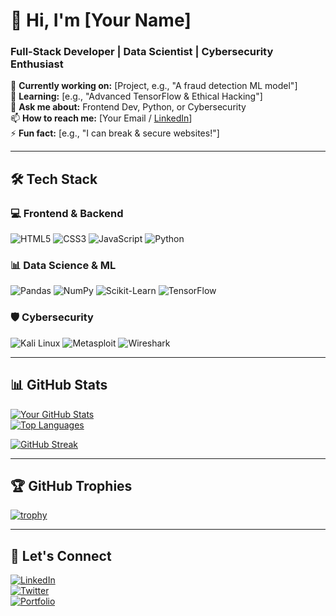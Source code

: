 # 👋 Hi, I'm [Your Name]  
### **Full-Stack Developer | Data Scientist | Cybersecurity Enthusiast**  

🔭 **Currently working on:** [Project, e.g., "A fraud detection ML model"]  
🌱 **Learning:** [e.g., "Advanced TensorFlow & Ethical Hacking"]  
💬 **Ask me about:** Frontend Dev, Python, or Cybersecurity  
📫 **How to reach me:** [Your Email / [LinkedIn](https://linkedin.com/in/yourprofile)]  
⚡ **Fun fact:** [e.g., "I can break & secure websites!"]  

---

## **🛠️ Tech Stack**  

### **💻 Frontend & Backend**  
![HTML5](https://img.shields.io/badge/HTML5-E34F26?style=flat&logo=html5&logoColor=white)
![CSS3](https://img.shields.io/badge/CSS3-1572B6?style=flat&logo=css3&logoColor=white)
![JavaScript](https://img.shields.io/badge/JavaScript-F7DF1E?style=flat&logo=javascript&logoColor=black)
![Python](https://img.shields.io/badge/Python-3776AB?style=flat&logo=python&logoColor=white)

### **📊 Data Science & ML**  
![Pandas](https://img.shields.io/badge/Pandas-150458?style=flat&logo=pandas&logoColor=white)
![NumPy](https://img.shields.io/badge/NumPy-013243?style=flat&logo=numpy&logoColor=white)
![Scikit-Learn](https://img.shields.io/badge/Scikit_Learn-F7931E?style=flat&logo=scikit-learn&logoColor=white)
![TensorFlow](https://img.shields.io/badge/TensorFlow-FF6F00?style=flat&logo=tensorflow&logoColor=white)

### **🛡️ Cybersecurity**  
![Kali Linux](https://img.shields.io/badge/Kali_Linux-557C94?style=flat&logo=kalilinux&logoColor=white)
![Metasploit](https://img.shields.io/badge/Metasploit-258FFA?style=flat&logo=metasploit&logoColor=white)
![Wireshark](https://img.shields.io/badge/Wireshark-1679A7?style=flat&logo=wireshark&logoColor=white)

---

## **📊 GitHub Stats**  

[![Your GitHub Stats](https://github-readme-stats.vercel.app/api?username=YourUsername&show_icons=true&theme=radical)](https://github.com/YourUsername)  
[![Top Languages](https://github-readme-stats.vercel.app/api/top-langs/?username=YourUsername&layout=compact)](https://github.com/YourUsername)  

[![GitHub Streak](https://streak-stats.demolab.com?user=YourUsername&theme=radical)](https://git.io/streak-stats)  

---

## **🏆 GitHub Trophies**  

[![trophy](https://github-profile-trophy.vercel.app/?username=YourUsername&theme=onedark&row=1)](https://github.com/ryo-ma/github-profile-trophy)  

---

## **🔗 Let's Connect**  

[![LinkedIn](https://img.shields.io/badge/LinkedIn-0077B5?style=flat&logo=linkedin)](https://linkedin.com/in/yourprofile)  
[![Twitter](https://img.shields.io/badge/Twitter-1DA1F2?style=flat&logo=twitter)](https://twitter.com/yourhandle)  
[![Portfolio](https://img.shields.io/badge/Portfolio-4285F4?style=flat&logo=google-chrome)](https://yourportfolio.com)  
